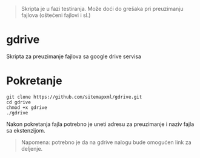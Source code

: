 > Skripta je u fazi testiranja. Može doći do grešaka pri preuzimanju fajlova (oštećeni fajlovi i sl.)
# gdrive
 Skripta za preuzimanje fajlova sa google drive servisa

# Pokretanje

```
git clone https://github.com/sitemapxml/gdrive.git
cd gdrive
chmod +x gdrive
./gdrive
```

Nakon pokretanja fajla potrebno je uneti adresu za preuzimanje i naziv fajla sa ekstenzijom.

> Napomena: potrebno je da na gdrive nalogu bude omogućen link za deljenje.
